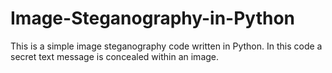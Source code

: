 # Image-Steganography-in-Python
This is a simple image steganography code written in Python. In this code a secret text message is concealed within an image.
